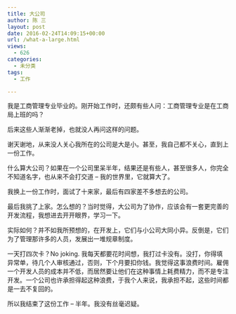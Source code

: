 ```yaml
---
title: 大公司
author: 陈 三
layout: post
date: 2016-02-24T14:09:15+00:00
url: /what-a-large.html
views:
  - 626
categories:
  - 未分类
tags:
  - 工作

---
```

我是工商管理专业毕业的。刚开始工作时，还颇有些人问：工商管理专业是在工商局上班的吗？

后来这些人渐渐老掉，也就没人再问这样的问题。

谢天谢地，从来没人关心我所在的公司是大是小。甚至，我自己都不关心，直到上一份工作。

什么算大公司？如果在一个公司里呆半年，结果还是有些人，甚至很多人，你完全不知道名字，也从来不会打交道 &#8211; 我的世界里，它就算大了。

我换上一份工作时，面试了十来家，最后有四家差不多想去的公司。

最后我挑了上家。怎么想的？当时觉得，大公司为了协作，应该会有一套更完善的开发流程，我想进去开开眼界，学习一下。

实际如何？并不如我所预想的，在开发上，它们与小公司大同小异。反倒是，它们为了管理那许多的人员，发展出一堆规章制度。

一天打四次卡？No joking. 我每天都要花时间想，我打过卡没有。没打，你得填异常单，待几个人审核通过，否则，下个月要扣你钱。我觉得这事浪费时间。雇佣一个开发人员的成本并不低，而居然要让他们在这种事情上耗费精力，而不是专注开发。一个公司也许承担得起这种浪费，于我个人来说，我承担不起，这些时间都是一去不复回的。

所以我结束了这份工作 &#8211; 半年。我没有丝毫迟疑。